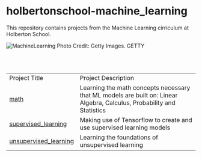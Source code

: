 # holbertonschool-machine_learning

This repository contains projects from the Machine Learning cirriculum at Holberton School.

<img src="https://imageio.forbes.com/specials-images/dam/imageserve/966248982/960x0.jpg?format=jpg&width=960" alt="MachineLearning">
Photo Credit: Getty Images. GETTY  

&nbsp;  
&nbsp;  
<table>
    <tr>
        <td>
            Project Title
        </td>
        <td>
            Project Description
        </td>
    </tr>
    <tr>
        <td>
            <a href="https://github.com/bsbanotto/holbertonschool-machine_learning/tree/main/math">math</a>
        </td>
        <td>
            Learning the math concepts necessary that ML models are built on: Linear Algebra, Calculus, Probability and Statistics
        </td>
    </tr>
    <tr>
        <td>
            <a href="https://github.com/bsbanotto/holbertonschool-machine_learning/tree/main/supervised_learning">supervised_learning</a>
        </td>
        <td>
            Making use of Tensorflow to create and use supervised learning models
        </td>
    </tr>
    <tr>
        <td>
            <a href="https://github.com/bsbanotto/holbertonschool-machine_learning/tree/main/unsupervised_learning">unsupervised_learning</a>
        </td>
        <td>
            Learning the foundations of unsupervised learning
        </td>
    </tr>
</table>
